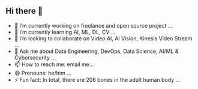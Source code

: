 ## Hi there 👋

<!--
**miozilla/miozilla** is a ✨ _special_ ✨ repository because its `README.md` (this file) appears on your GitHub profile.

Here are some ideas to get you started:

- 🔭 I’m currently working on ...
- 🌱 I’m currently learning ...
- 👯 I’m looking to collaborate on ...
- 🤔 I’m looking for help with ...
- 💬 Ask me about ...
- 📫 How to reach me: ...
- 😄 Pronouns: ...
- ⚡ Fun fact: ...
-->

- 🔭 I’m currently working on freelance and open source project ...
- 🌱 I’m currently learning AI, ML, DL, CV ...
- 👯 I’m looking to collaborate on Video AI, AI Vision, Kinesis Video Stream ...
- 💬 Ask me about Data Engineering, DevOps, Data Science, AI/ML & Cybersecurity ...
- 📫 How to reach me: email me...
- 😄 Pronouns: he/him ...
- ⚡ Fun fact: In total, there are 206 bones in the adult human body ...
